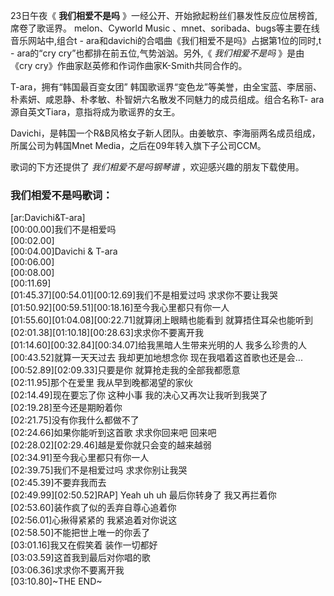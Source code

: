

23日午夜《 **我们相爱不是吗** 》一经公开、开始掀起粉丝们暴发性反应位居榜首,席卷了歌谣界。 melon、Cyworld Music
、mnet、soribada、bugs等主要在线音乐网站中,组合t - ara和davichi的合唱曲《我们相爱不是吗》占据第1位的同时,t -
ara的“cry cry”也都排在前五位,气势汹汹。另外,《 _我们相爱不是吗_ 》是由《cry cry》作曲家赵英修和作词作曲家K-Smith共同合作的。

T-ara，拥有“韩国最百变女团” 韩国歌谣界“变色龙”等美誉，由全宝蓝、李居丽、朴素妍、咸恩静、朴孝敏、朴智妍六名散发不同魅力的成员组成。组合名称T-
ara源自英文Tiara，意指将成为歌谣界的女王。

Davichi，是韩国一个R&B风格女子新人团队。由姜敏京、李海丽两名成员组成，所属公司为韩国Mnet Media，之后在09年转入旗下子公司CCM。

歌词的下方还提供了 _我们相爱不是吗钢琴谱_ ，欢迎感兴趣的朋友下载使用。

### 我们相爱不是吗歌词：

[ar:Davichi&T-ara]  
[00:00.00]我们不是相爱吗  
[00:02.00]  
[00:04.00]Davichi & T-ara  
[00:06.00]  
[00:08.00]  
[00:11.69]  
[01:45.37][00:54.01][00:12.69]我们不是相爱过吗 求求你不要让我哭  
[01:50.92][00:59.51][00:18.16]至今我心里都只有你一人  
[01:55.60][01:04.08][00:22.71]就算闭上眼睛也能看到 就算捂住耳朵也能听到  
[02:01.38][01:10.18][00:28.63]求求你不要离开我  
[01:14.60][00:32.84][00:34.07]给我黑暗人生带来光明的人 我多么珍贵的人  
[00:43.52]就算一天天过去 我却更加地想念你 现在我唱着这首歌也还是会...  
[00:52.89][02:09.33]只要是你 就算抢走我的全部我都愿意  
[02:11.95]那个在爱里 我从早到晚都渴望的家伙  
[02:14.49]现在要忘了你 这种小事 我的决心又再次让我听到我哭了  
[02:19.28]至今还是期盼着你  
[02:21.75]没有你我什么都做不了  
[02:24.66]如果你能听到这首歌 求求你回来吧 回来吧  
[02:28.02][02:29.46]越是爱你就只会变的越来越弱  
[02:34.91]至今我心里都只有你一人  
[02:39.75]我们不是相爱过吗 求求你别让我哭  
[02:45.39]不要弃我而去  
[02:49.99][02:50.52]RAP] Yeah uh uh 最后你转身了 我又再拦着你  
[02:53.60]装作疯了似的丢弃自尊心追着你  
[02:56.01]心揪得紧紧的 我紧追着对你说这  
[02:58.50]不能把世上唯一的你丢了  
[03:01.16]我又在假笑着 装作一切都好  
[03:03.59]这首我到最后对你唱的歌  
[03:06.36]求求你不要离开我  
[03:10.80]~THE END~

